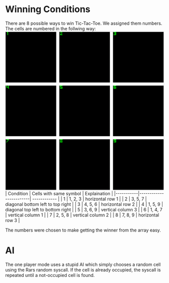 # Winning Conditions
There are 8 possible ways to win Tic-Tac-Toe. We assigned them numbers.
The cells are numbered in the follwing way:
![game board](../documentation/board.png)
| Condition | Cells with same symbol | Explaination |
|-----------|------------------------| ------------ |
| 1         | 1, 2, 3                | horizontal row 1 |
| 2         | 3, 5, 7                | diagonal bottom left to top right |
| 3         | 4, 5, 6                | horizontal row 2 |
| 4         | 1, 5, 9                | diagonal top left to bottom right |
| 5         | 3, 6, 9                | vertical column 3 |
| 6         | 1, 4, 7                | vertical column 1 |
| 7         | 2, 5, 8                | vertical column 2 |
| 8         | 7, 8, 9                | horizontal row 3 |

The numbers were chosen to make getting the winner from the array easy.

# AI
The one player mode uses a stupid AI which simply chooses a random cell using the Rars random syscall. If the cell is already occupied, the syscall is repeated until a not-occupied cell is found.
